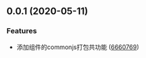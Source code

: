 ## 0.0.1 (2020-05-11)


### Features

* 添加组件的commonjs打包共功能 ([6660769](http:///vue-general-components/commits/666076947eb89c4a22dfc9b467e122afd25bbf54))



